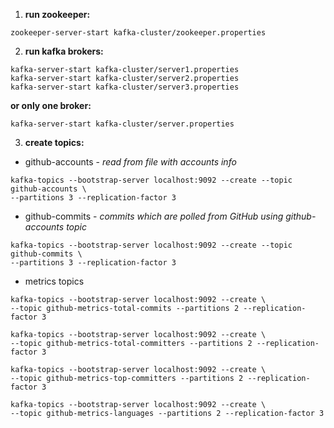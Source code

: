 1. **run zookeeper:**
```shell
zookeeper-server-start kafka-cluster/zookeeper.properties
```

2. **run kafka brokers:**
```shell
kafka-server-start kafka-cluster/server1.properties
kafka-server-start kafka-cluster/server2.properties
kafka-server-start kafka-cluster/server3.properties
```

**or only one broker:**
```shell
kafka-server-start kafka-cluster/server.properties
```

3. **create topics:**
- github-accounts - *read from file with accounts info*
```shell
kafka-topics --bootstrap-server localhost:9092 --create --topic github-accounts \
--partitions 3 --replication-factor 3
```

- github-commits - *commits which are polled from GitHub using github-accounts topic*
```shell
kafka-topics --bootstrap-server localhost:9092 --create --topic github-commits \
--partitions 3 --replication-factor 3
```

- metrics topics
```shell
kafka-topics --bootstrap-server localhost:9092 --create \
--topic github-metrics-total-commits --partitions 2 --replication-factor 3
```
```shell
kafka-topics --bootstrap-server localhost:9092 --create \
--topic github-metrics-total-committers --partitions 2 --replication-factor 3
```
```shell
kafka-topics --bootstrap-server localhost:9092 --create \
--topic github-metrics-top-committers --partitions 2 --replication-factor 3
```
```shell
kafka-topics --bootstrap-server localhost:9092 --create \
--topic github-metrics-languages --partitions 2 --replication-factor 3
```